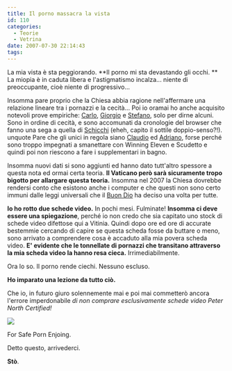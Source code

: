 ```yaml
---
title: Il porno massacra la vista
id: 110
categories:
  - Teorie
  - Vetrina
date: 2007-07-30 22:14:43
tags:
---
```


La mia vista è sta peggiorando.
**Il porno mi sta devastando gli occhi. **
La miopia è in caduta libera e l'astigmatismo incalza... niente di preoccupante, cioè niente di progressivo...

Insomma pare proprio che la Chiesa abbia ragione nell'affermare una relazione lineare tra i pornazzi e la cecità... Poi io oramai ho anche acquisito notevoli prove empiriche: [Carlo](http://www.murderbynumbers.it/), [Giorgio](http://www.lastfm.it/user/Jazz83/) e [Stefano](http://www.lastfm.it/user/Ex-Stefano/), solo per dirne alcuni. Sono in ordine di cecità, e sono accomunati da cronologie del browser che fanno una sega a quella di [Schicchi](http://it.wikipedia.org/wiki/Riccardo_Schicchi) (eheh, capito il sottile doppio-senso?!).
unquote
Pare che gli unici in regola siano [Claudio](http://sickboy83.spaces.live.com/) ed [Adriano](http://www.lastfm.it/user/Morris_Cole/), forse perché sono troppo impegnati a smanettare con Winning Eleven e Scudetto e quindi poi non riescono a fare i supplementari in bagno.

Insomma nuovi dati si sono aggiunti ed hanno dato tutt'altro spessore a questa nota ed ormai certa teoria. **Il Vaticano però sarà sicuramente tropo bigotto per allargare questa teoria.**
Insomma nel 2007 la Chiesa dovrebbe rendersi conto che esistono anche i computer e che questi non sono certo immuni dalle leggi universali che il [Buon Dio](http://www.flickr.com/photos/freejj/367966745/) ha deciso una volta per tutte.

**Io ho rotto due schede video.**
In pochi mesi.
Fulminate!
**Insomma ci deve essere una spiegazione**, perché io non credo che sia capitato uno stock di schede video difettose qui a Vitinia.
Quindi dopo ore ed ore di accurate bestemmie cercando di capire se questa scheda fosse da buttare o meno, sono arrivato a comprendere cosa è accaduto alla mia povera scheda video.
**E' evidente che le tonnellate di pornazzi che transitano attraverso la mia scheda video la hanno resa cieca.**
Irrimediabilmente.

Ora lo so. Il porno rende ciechi. Nessuno escluso.

**Ho imparato una lezione da tutto ciò.**

Che io,
in futuro
giuro solennemente
mai e poi mai
commetterò ancora l'errore
imperdonabile
_di non comprare esclusivamente schede video Peter North Certified!_

![](http://riccardodivirgilio.googlepages.com/293266285_969367cf87_o.jpg)

For Safe Porn Enjoing.

Detto questo, arrivederci.

**Stò**.